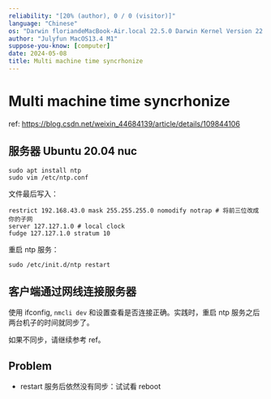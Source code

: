 ```yaml
---
reliability: "[20% (author), 0 / 0 (visitor)]"
language: "Chinese"
os: "Darwin floriandeMacBook-Air.local 22.5.0 Darwin Kernel Version 22.5.0: Mon Apr 24 20:53:44 PDT 2023; root:xnu-8796.121.2~5/RELEASE_ARM64_T8103 arm64"
author: "Julyfun MacOS13.4 M1"
suppose-you-know: [computer]
date: 2024-05-08
title: Multi machine time syncrhonize
---
```


# Multi machine time syncrhonize

ref: https://blog.csdn.net/weixin_44684139/article/details/109844106

## 服务器 Ubuntu 20.04 nuc

```
sudo apt install ntp
sudo vim /etc/ntp.conf
```

文件最后写入：

```
restrict 192.168.43.0 mask 255.255.255.0 nomodify notrap # 将前三位改成你的子网
server 127.127.1.0 # local clock
fudge 127.127.1.0 stratum 10
```

重启 ntp 服务：

```
sudo /etc/init.d/ntp restart
```

## 客户端通过网线连接服务器

使用 ifconfig, `nmcli dev` 和设置查看是否连接正确。实践时，重启 ntp 服务之后两台机子的时间就同步了。

如果不同步，请继续参考 ref。

## Problem

- restart 服务后依然没有同步：试试看 reboot

